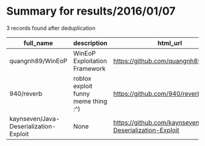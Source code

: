 
# Summary for results/2016/01/07
    
3 records found after deduplication

| full_name | description | html_url | matched_list | matched_count | pushed_at | size | stargazers_count | language | forks_count | vul_ids |
|----------------------------------------|-------------------------------------|-----------------------------------------------------------|----------------|-----------------|---------------------------|--------|--------------------|------------|---------------|-----------|
| quangnh89/WinEoP | WinEoP Exploitation Framework | https://github.com/quangnh89/WinEoP | ['exploit'] | 1 | 2016-01-07 04:56:00+00:00 | 566 | 21 | C++ | 10 | [] |
| 940/reverb | roblox exploit funny meme thing :^) | https://github.com/940/reverb | ['exploit'] | 1 | 2016-01-07 18:58:09+00:00 | 4 | 0 | Lua | 0 | [] |
| kaynseven/Java-Deserialization-Exploit | None | https://github.com/kaynseven/Java-Deserialization-Exploit | ['exploit'] | 1 | 2016-01-07 21:53:02+00:00 | 0 | 0 | | 0 | [] |
